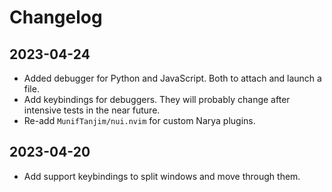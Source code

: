# Changelog

## 2023-04-24

- Added debugger for Python and JavaScript. Both to attach and launch a file.
- Add keybindings for debuggers. They will probably change after intensive tests in the near future.
- Re-add `MunifTanjim/nui.nvim` for custom Narya plugins.

## 2023-04-20

- Add support keybindings to split windows and move through them.
